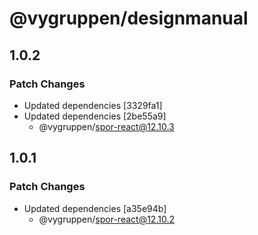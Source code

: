 # @vygruppen/designmanual

## 1.0.2

### Patch Changes

- Updated dependencies [3329fa1]
- Updated dependencies [2be55a9]
  - @vygruppen/spor-react@12.10.3

## 1.0.1

### Patch Changes

- Updated dependencies [a35e94b]
  - @vygruppen/spor-react@12.10.2
